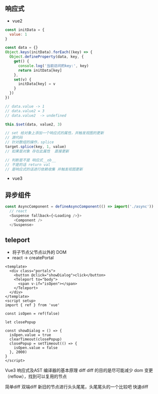 ## 响应式

- vue2

```javascript
const initData = {
  value: 1
}

const data = {}
Object.keys(initData).forEach((key) => {
  Object.defineProperty(data, key, {
    get() {
      console.log('当前访问的key:', key)
      return initData[key]
    },
    set(v) {
      initData[key] = v
    }
  })
})

// data.value -> 1
// data.value2 = 3
// data.value2  -> undefined

this.$set(data, value2, 3)
```

<!-- 响应式的依赖收集 -->

```js
// set 给对象上添加一个响应式的属性，并触发视图的更新
// 源代码
// 针对数组的操作，splice
target.splice(key, 1, value)
// 如果是对象 存在此属性  直接更新

// 判断是不是 响应式__ob__
// 不是的话 return val
// 是响应式的话进行依赖收集 并触发视图更新
```

- vue3

## 异步组件

```javascript
const AsyncComponent = defineAsyncComponent(() => import('./async'))
  // react
  <Suspense fallback={<Loading />}>
    <Component />
  </Suspense>
```

## teleport

- 将子节点父节点以外的 DOM
- react -> createPortal

```vue
<template>
  <div class="portals">
    <button @click="showDialog">click</button>
    <Teleport to="body">
      <span v-if="isOpen"></span>
    </Teleport>
  </div>
</template>
<script setup>
import { ref } from 'vue'

const isOpen = ref(false)

let closePopup

const showDialog = () => {
  isOpen.value = true
  clearTimeout(closePopup)
  closePopup = setTimeout(() => {
    isOpen.value = false
  }, 2000)
}
</script>
```

Vue3 响应式及AST
编译器的基本原理
diff
  diff 的目的是尽可能减少 dom 变更（reflow），找到可以复用的节点 
  
简单diff
双端diff
  新旧的节点进行头头尾尾，头尾尾头的一个比较吧
快速diff